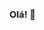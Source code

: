### Olá! 👋

<!--
**JuCastro01/JuCastro01** is a ✨ _special_ ✨ repository because its `README.md` (this file) appears on your GitHub profile.

Here are some ideas to get you started:

- 🔭 Atualmentee cursando o 4º Semestre de Ciência da Computação na Universidade Presbiteriana Mackenzie.
- 🌱 Estudando na faculdade principalmente C e C++, mas também me intereço bastante pela area de dados e cogosto de trabalhar com python e SQL nesse sentido.
- 🤔 Aprendendo Java e desenvolvimento web (HTML, CSS, JavaScript) por conta própria online.
- 💬 Me pergunte sobre...o projeto BentVee!
- 📫 Entre em contato no e-mail: jucastro.01@gmail.com
- 😄 Pronomes: Ela/Dela, She/Her
- ⚡ Fun fact: Tenho um canal na Twitch! https://www.twitch.tv/jucastro01
-->
